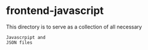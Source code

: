 # frontend-javascript

This directory is to serve as a collection of all necessary

    Javascrpipt and
    JSON files
